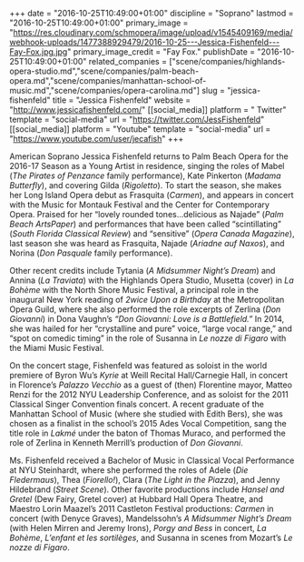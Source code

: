 +++
date = "2016-10-25T10:49:00+01:00"
discipline = "Soprano"
lastmod = "2016-10-25T10:49:00+01:00"
primary_image = "https://res.cloudinary.com/schmopera/image/upload/v1545409169/media/webhook-uploads/1477388929479/2016-10-25---Jessica-Fishenfeld---Fay-Fox.jpg.jpg"
primary_image_credit = "Fay Fox."
publishDate = "2016-10-25T10:49:00+01:00"
related_companies = ["scene/companies/highlands-opera-studio.md","scene/companies/palm-beach-opera.md","scene/companies/manhattan-school-of-music.md","scene/companies/opera-carolina.md"]
slug = "jessica-fishenfeld"
title = "Jessica Fishenfeld"
website = "http://www.jessicafishenfeld.com/"
[[social_media]]
platform = " Twitter"
template = "social-media"
url = "https://twitter.com/JessFishenfeld"
[[social_media]]
platform = "Youtube"
template = "social-media"
url = "https://www.youtube.com/user/jecafish"
+++

American Soprano Jessica Fishenfeld returns to Palm Beach Opera for the 2016-17 Season as a Young Artist in residence, singing the roles of Mabel (*The Pirates of Penzance* family performance), Kate Pinkerton (*Madama Butterfly*), and covering Gilda (*Rigoletto*). To start the season, she makes her Long Island Opera debut as Frasquita (*Carmen*), and appears in concert with the Music for Montauk Festival and the Center for Contemporary Opera. Praised for her “lovely rounded tones…delicious as Najade” (*Palm Beach ArtsPaper*) and performances that have been called “scintillating” (*South Florida Classical Review*) and “sensitive” (*Opera Canada Magazine*), last season she was heard as Frasquita, Najade (*Ariadne auf Naxos*), and Norina (*Don Pasquale* family performance).

Other recent credits include Tytania (*A Midsummer Night’s Dream*) and Annina (*La Traviata*) with the Highlands Opera Studio, Musetta (cover) in *La Bohème* with the North Shore Music Festival, a principal role in the inaugural New York reading of *2wice Upon a Birthday* at the Metropolitan Opera Guild, where she also performed the role excerpts of Zerlina (*Don Giovanni*) in Dona Vaughn’s *“Don Giovanni: Love is a Battlefield.”* In 2014, she was hailed for her “crystalline and pure” voice, “large vocal range,” and “spot on comedic timing” in the role of Susanna in *Le nozze di Figaro* with the Miami Music Festival.

On the concert stage, Fishenfeld was featured as soloist in the world premiere of Byron Wu’s *Kyrie* at Weill Recital Hall/Carnegie Hall, in concert in Florence’s *Palazzo Vecchio* as a guest of (then) Florentine mayor, Matteo Renzi for the 2012 NYU Leadership Conference, and as soloist for the 2011 Classical Singer Convention finals concert. A recent graduate of the Manhattan School of Music (where she studied with Edith Bers), she was chosen as a finalist in the school’s 2015 Ades Vocal Competition, sang the title role in *Lakmé* under the baton of Thomas Muraco, and performed the role of Zerlina in Kenneth Merrill’s production of *Don Giovanni*.

Ms. Fishenfeld received a Bachelor of Music in Classical Vocal Performance at NYU Steinhardt, where she performed the roles of Adele (*Die Fledermaus*), Thea (*Fiorello!*), Clara (*The Light in the Piazza*), and Jenny Hildebrand (*Street Scene*). Other favorite productions include *Hansel and Gretel* (Dew Fairy, Gretel cover) at Hubbard Hall Opera Theatre, and Maestro Lorin Maazel’s 2011 Castleton Festival productions: *Carmen* in concert (with Denyce Graves), Mandelssohn’s *A Midsummer Night’s Dream* (with Helen Mirren and Jeremy Irons), *Porgy and Bess* in concert, *La Bohème*, *L’enfant et les sortilèges*, and Susanna in scenes from Mozart’s *Le nozze di Figaro*.
